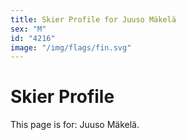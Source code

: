 ```yaml
---
title: Skier Profile for Juuso Mäkelä
sex: "M"
id: "4216"
image: "/img/flags/fin.svg" 
---
```


# Skier Profile

This page is for: Juuso Mäkelä.
    